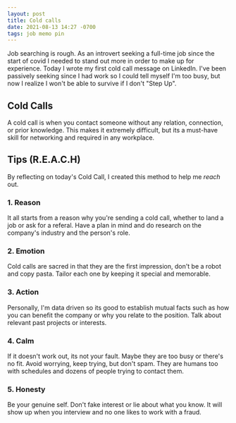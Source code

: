 ```yaml
---
layout: post
title: Cold calls
date: 2021-08-13 14:27 -0700
tags: job memo pin
---
```

Job searching is rough. As an introvert seeking a full-time job since the start of covid I needed to stand out more in order to make up for experience. Today I wrote my first cold call message on LinkedIn. I've been passively seeking since I had work so I could tell myself I'm too busy, but now I realize I won't be able to survive if I don't "Step Up".

## Cold Calls

A cold call is when you contact someone without any relation, connection, or prior knowledge. This makes it extremely difficult, but its a must-have skill for networking and required in any workplace.

## Tips (R.E.A.C.H)

By reflecting on today's Cold Call, I created this method to help me *reach* out.

### 1. Reason

It all starts from a reason why you're sending a cold call, whether to land a job or ask for a referal. Have a plan in mind and do research on the company's industry and the person's role.

### 2. Emotion

Cold calls are sacred in that they are the first impression, don't be a robot and copy pasta. Tailor each one by keeping it special and memorable.

### 3. Action

Personally, I'm data driven so its good to establish mutual facts such as how you can benefit the company or why you relate to the position. Talk about relevant past projects or interests.

### 4. Calm

If it doesn't work out, its not your fault. Maybe they are too busy or there's no fit. Avoid worrying, keep trying, but don't spam. They are humans too with schedules and dozens of people trying to contact them.

### 5. Honesty

Be your genuine self. Don't fake interest or lie about what you know. It will show up when you interview and no one likes to work with a fraud.

